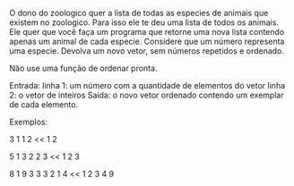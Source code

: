 O dono do zoologico quer a lista de todas as especies de animais
que existem no zoologico. Para isso ele te deu uma lista de todos
os animais. Ele quer que você faça um programa que retorne uma
nova lista contendo apenas um animal de cada especie.
Considere que um número representa uma especie.
Devolva um novo vetor, sem números repetidos e ordenado.

Não use uma função de ordenar pronta.

Entrada:
linha 1: um número com a quantidade de elementos do vetor
linha 2: o vetor de inteiros
Saída:
o novo vetor ordenado contendo um exemplar de cada elemento.

Exemplos:
>>
3
1 1 2
<<
1 2

>>
5
1 3 2 2 3
<<
1 2 3

>>
8
1 9 3 3 3 2 1 4
<<
1 2 3 4 9